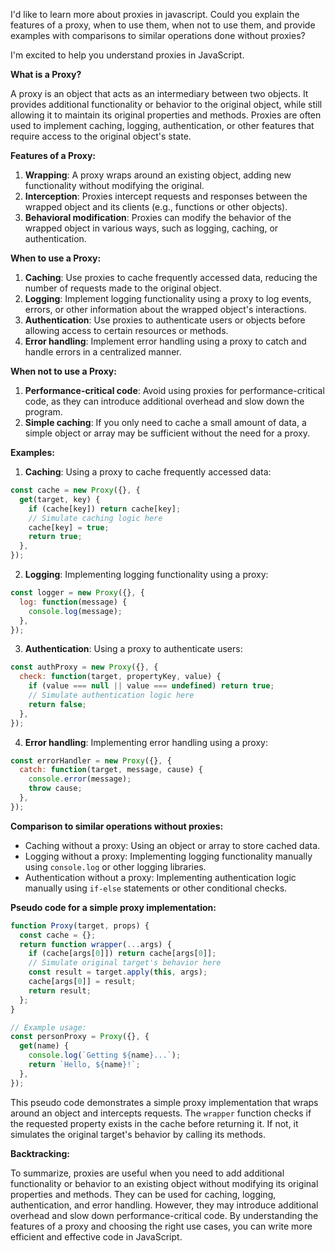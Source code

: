 I'd like to learn more about proxies in javascript. Could you explain the features of a proxy, when to use them, when not to use them, and provide examples with comparisons to similar operations done without proxies?

I'm excited to help you understand proxies in JavaScript.

**What is a Proxy?**

A proxy is an object that acts as an intermediary between two objects. It provides additional functionality or behavior to the original object, while still allowing it to maintain its original properties and methods. Proxies are often used to implement caching, logging, authentication, or other features that require access to the original object's state.

**Features of a Proxy:**

1. **Wrapping**: A proxy wraps around an existing object, adding new functionality without modifying the original.
2. **Interception**: Proxies intercept requests and responses between the wrapped object and its clients (e.g., functions or other objects).
3. **Behavioral modification**: Proxies can modify the behavior of the wrapped object in various ways, such as logging, caching, or authentication.

**When to use a Proxy:**

1. **Caching**: Use proxies to cache frequently accessed data, reducing the number of requests made to the original object.
2. **Logging**: Implement logging functionality using a proxy to log events, errors, or other information about the wrapped object's interactions.
3. **Authentication**: Use proxies to authenticate users or objects before allowing access to certain resources or methods.
4. **Error handling**: Implement error handling using a proxy to catch and handle errors in a centralized manner.

**When not to use a Proxy:**

1. **Performance-critical code**: Avoid using proxies for performance-critical code, as they can introduce additional overhead and slow down the program.
2. **Simple caching**: If you only need to cache a small amount of data, a simple object or array may be sufficient without the need for a proxy.

**Examples:**

1. **Caching**: Using a proxy to cache frequently accessed data:
```javascript
const cache = new Proxy({}, {
  get(target, key) {
    if (cache[key]) return cache[key];
    // Simulate caching logic here
    cache[key] = true;
    return true;
  },
});
```
2. **Logging**: Implementing logging functionality using a proxy:
```javascript
const logger = new Proxy({}, {
  log: function(message) {
    console.log(message);
  },
});
```
3. **Authentication**: Using a proxy to authenticate users:
```javascript
const authProxy = new Proxy({}, {
  check: function(target, propertyKey, value) {
    if (value === null || value === undefined) return true;
    // Simulate authentication logic here
    return false;
  },
});
```
4. **Error handling**: Implementing error handling using a proxy:
```javascript
const errorHandler = new Proxy({}, {
  catch: function(target, message, cause) {
    console.error(message);
    throw cause;
  },
});
```

**Comparison to similar operations without proxies:**

* Caching without a proxy: Using an object or array to store cached data.
* Logging without a proxy: Implementing logging functionality manually using `console.log` or other logging libraries.
* Authentication without a proxy: Implementing authentication logic manually using `if-else` statements or other conditional checks.

**Pseudo code for a simple proxy implementation:**
```javascript
function Proxy(target, props) {
  const cache = {};
  return function wrapper(...args) {
    if (cache[args[0]]) return cache[args[0]];
    // Simulate original target's behavior here
    const result = target.apply(this, args);
    cache[args[0]] = result;
    return result;
  };
}

// Example usage:
const personProxy = Proxy({}, {
  get(name) {
    console.log(`Getting ${name}...`);
    return `Hello, ${name}!`;
  },
});
```
This pseudo code demonstrates a simple proxy implementation that wraps around an object and intercepts requests. The `wrapper` function checks if the requested property exists in the cache before returning it. If not, it simulates the original target's behavior by calling its methods.

**Backtracking:**

To summarize, proxies are useful when you need to add additional functionality or behavior to an existing object without modifying its original properties and methods. They can be used for caching, logging, authentication, and error handling. However, they may introduce additional overhead and slow down performance-critical code. By understanding the features of a proxy and choosing the right use cases, you can write more efficient and effective code in JavaScript.
